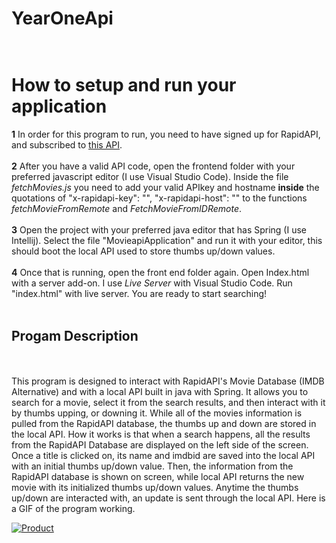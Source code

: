 # YearOneApi<br><br>
<h1>How to setup and run your application</h1>

<b>1</b>
In order for this program to run, you need to have signed up for RapidAPI, and subscribed to <a href="https://rapidapi.com/rapidapi/api/movie-database-imdb-alternative"> this API</a>. <br> <br>
<b>2</b>
After you have a valid API code, open the frontend folder with your preferred javascript editor (I use Visual Studio Code). Inside the file <i>fetchMovies.js</i> you need to add your valid APIkey and hostname <b>inside</b> the quotations of "x-rapidapi-key": "", "x-rapidapi-host": "" to the functions <i>fetchMovieFromRemote</i> and <i>FetchMovieFromIDRemote</i>. <br><br>
<b>3</b>
Open the project with your preferred java editor that has Spring (I use Intellij). Select the file "MovieapiApplication" and run it with your editor, this should boot the local API used to store thumbs up/down values. <br><br>
<b>4</b>
Once that is running, open the front end folder again. Open Index.html with a server add-on. I use <i>Live Server</i> with Visual Studio Code. Run "index.html" with live server. You are ready to start searching!<br><br>

<h2>Progam Description</h2><br><br>
This program is designed to interact with RapidAPI's Movie Database (IMDB Alternative) and with a local API built in java with Spring. It allows you to search for 
a movie, select it from the search results, and then interact with it by thumbs upping, or downing it. While all of  the movies information is pulled from the RapidAPI database,
the thumbs up and down are stored in the local API. How it works is that when a search happens, all the results from the RapidAPI Database are displayed on the left side of
the screen. Once a title is clicked on, its name and imdbid are saved into the local API with an initial thumbs up/down value. Then, the information from the RapidAPI database
is shown on screen, while local API returns the new movie with its initialized thumbs up/down values. Anytime the thumbs up/down are interacted with, an update is sent 
through the local API. Here is a GIF of the program working.

<a href="https://ibb.co/pKWqZ1Q"><img src="https://i.ibb.co/DMGdk1Y/Product.gif" alt="Product" border="0"></a>
